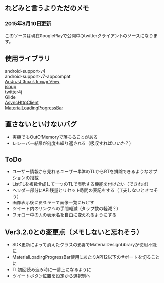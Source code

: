 ## れどみと言うよりただのメモ ##

### 2015年8月10日更新 ###
このソースは現在GooglePlayで公開中のtwitterクライアントのソースになります。

## 使用ライブラリ ##
android-support-v4  
android-support-v7-appcompat  
[Android Smart Image View](http://loopj.com/android-smart-image-view/ "Android Smart Image View")  
[jsoup](http://jsoup.org/ "jsoup")  
[twitter4j](http://twitter4j.org/ja/ "twitter4j")  
Glide  
[AsyncHttpClient](http://loopj.com/android-async-http/ "AsyncHttpClient")  
[MaterialLoadingProgressBar](https://github.com/lsjwzh/MaterialLoadingProgressBar)  

## 直さないといけないバグ ##
* 実機でもOutOfMemoryで落ちることがある
* レシーバー結果が何度も繰り返される（吸収すればいいか？）

## ToDo ##
* ユーザー情報から見れるユーザー単体のTLからRTを排除できるようなオプションの搭載
* ListTLを複数合成して一つのTLで表示する機能を付けたい（できれば）
* ヘッダー部分にAPI残量とリセット時間の表記をする（工夫しないときつそう）
* 画像表示後に戻るキーで画像一覧にもどす
* ツイート内のリンクへの手間軽減（タップ数の軽減？）
* フォロー中の人の表示名を自由に変えれるようにする

## Ver3.2.0との変更点（メモしないと忘れそう） ##
* SDK更新によって消えたクラスの影響でMaterialDesignLibraryが使用不能に
* MaterialLoadingProgressBar使用にあたりAPI12以下のサポートを切ることに
* TL初回読み込み時に一番上になるように
* ツイートボタン位置を設定から選択制へ